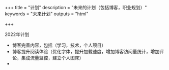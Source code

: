 +++
title = "计划"
description = "未来的计划（包括博客，职业规划）"
keywords = "未来计划"
outputs = "html"

+++






2022年计划

- 博客完善内容，包括（学习，技术，个人项目）
- 博客提升阅读体验（优化字体，提升加载速度，增加博客访问量统计，增加评论，集成流量监控，建立个人图床）
- 

